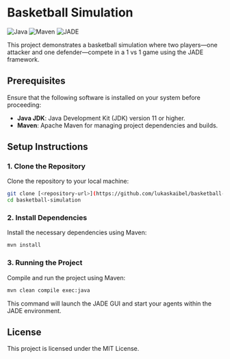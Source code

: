 # Basketball Simulation

![Java](https://img.shields.io/badge/Java-11%2B-blue)
![Maven](https://img.shields.io/badge/Maven-3.6.3%2B-orange)
![JADE](https://img.shields.io/badge/JADE-4.5-green)

This project demonstrates a basketball simulation where two players—one attacker and one defender—compete in a 1 vs 1 game using the JADE framework.

## Prerequisites

Ensure that the following software is installed on your system before proceeding:

- **Java JDK**: Java Development Kit (JDK) version 11 or higher.
- **Maven**: Apache Maven for managing project dependencies and builds.

## Setup Instructions

### 1. Clone the Repository

Clone the repository to your local machine:
```bash
git clone [<repository-url>](https://github.com/lukaskaibel/basketball-simulation.git)
cd basketball-simulation
```

### 2. Install Dependencies

Install the necessary dependencies using Maven:
```bash
mvn install
```

### 3. Running the Project

Compile and run the project using Maven:
```bash
mvn clean compile exec:java
```
This command will launch the JADE GUI and start your agents within the JADE environment.

## License

This project is licensed under the MIT License.
